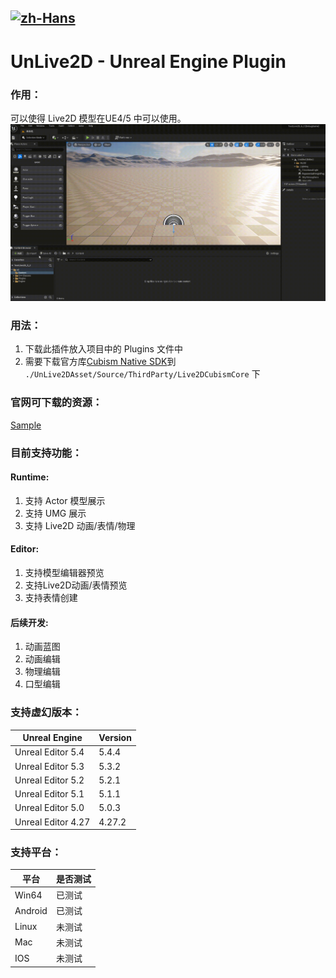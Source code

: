 [![zh-Hans](https://img.shields.io/badge/lang-zh-red.svg)](README.md)
---
# UnLive2D - Unreal Engine Plugin

### 作用：
可以使得 Live2D 模型在UE4/5 中可以使用。
![InputAsset](./UnLive2DAsset/Docs/InputAsset.gif)

### 用法：
1. 下载此插件放入项目中的 Plugins 文件中
2. 需要下载官方库[Cubism Native SDK](https://www.live2d.com/en/download/cubism-sdk/download-native/)到 `./UnLive2DAsset/Source/ThirdParty/Live2DCubismCore` 下

### 官网可下载的资源：
[Sample](https://www.live2d.com/learn/sample/)

### 目前支持功能：
#### Runtime:
1. 支持 Actor 模型展示
2. 支持 UMG 展示
3. 支持 Live2D 动画/表情/物理

#### Editor:
1. 支持模型编辑器预览
2. 支持Live2D动画/表情预览
3. 支持表情创建

#### 后续开发:
1. 动画蓝图
2. 动画编辑
3. 物理编辑
4. 口型编辑


### 支持虚幻版本：

| Unreal Engine | Version |
| --- | --- |
| Unreal Editor 5.4  | 5.4.4  |
| Unreal Editor 5.3  | 5.3.2  |
| Unreal Editor 5.2  | 5.2.1  |
| Unreal Editor 5.1  | 5.1.1  |
| Unreal Editor 5.0  | 5.0.3  |
| Unreal Editor 4.27 | 4.27.2 |


### 支持平台：

| 平台    | 是否测试 |
| ---     |   ---   |
|  Win64  |  已测试  |
| Android |  已测试  |
|  Linux  |  未测试  |
|   Mac   |  未测试  |
|   IOS   |  未测试  |
